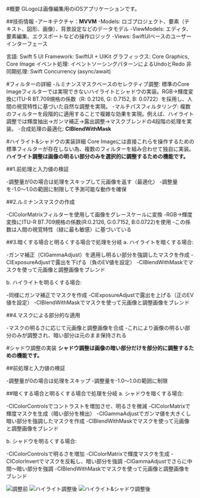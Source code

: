 #概要
GLogoは画像編集用のiOSアプリケーションです。

##技術情報
-アーキテクチャ：**MVVM**
-Models: ロゴプロジェクト、要素（テキスト、図形、画像）、背景設定などのデータモデル
-ViewModels: エディタ、要素編集、エクスポートなどの操作ロジック
-Views: SwiftUIベースのユーザーインターフェース

言語: Swift 5
UI Framework: SwiftUI + UIKit
グラフィックス: Core Graphics, Core Image
イベント処理: イベントソーシングパターンによるUndoとRedo
非同期処理: Swift Concurrency (async/await)

#フィルターの詳細
-ルミナンスマスクベースのセレクティブ調整: 標準のCore Imageフィルターでは実現できないハイライトとシャドウの実装。RGB→輝度変換にITU-R BT.709規格の係数（R: 0.2126, G: 0.7152, B: 0.0722）を採用し、人間の視覚特性に基づいた自然な調整を実現。
-マルチパスフィルタリング: 複数のフィルターを段階的に適用することで複雑な効果を実現。例えば、ハイライト調整では輝度抽出→ガンマ補正→露出調整→マスクブレンドの4段階の処理を実装。
-合成処理の最適化: **CIBlendWithMask**

#ハイライト&シャドウの実装詳細
Core Imageには直接これらを操作するための標準フィルターが存在しない為、複数のフィルターを組み合わせて独自に実装。
**ハイライト調整は画像の明るい部分のみを選択的に調整するための機能です。**

##1.前処理と入力値の検証

-調整量が0の場合は処理をスキップして元画像を返す（最適化）
-調整量を-1.0〜1.0の範囲に制限して予測可能な動作を確保


##2.ルミナンスマスクの作成

-CIColorMatrixフィルターを使用して画像をグレースケールに変換
-RGB→輝度変換にITU-R BT.709規格の係数(R:0.2126, G:0.7152, B:0.0722)を使用
-この係数は人間の視覚特性（緑に最も敏感）に基づいている


##3.暗くする場合と明るくする場合で処理を分岐
a. ハイライトを暗くする場合:

-ガンマ補正（CIGammaAdjust）を適用し明るい部分を強調したマスクを作成
-CIExposureAdjustで露出を下げる（負のEV値を設定）
-CIBlendWithMaskでマスクを使って元画像と調整画像をブレンド

b. ハイライトを明るくする場合:

-同様にガンマ補正でマスクを作成
-CIExposureAdjustで露出を上げる（正のEV値を設定）
-CIBlendWithMaskでマスクを使って元画像と調整画像をブレンド


##4.マスクによる部分的な適用

-マスクの明るさに応じて元画像と調整画像を合成
-これにより画像の明るい部分のみが調整され、暗い部分は元のまま保持される


#シャドウ調整の実装
**シャドウ調整は画像の暗い部分だけを部分的に調整するための機能です。**

##前処理と入力値の検証

-調整量が0の場合は処理をスキップ
-調整量を-1.0〜1.0の範囲に制限


##暗くする場合と明るくする場合で処理を分岐
a. シャドウを暗くする場合:

-CIColorControlsでコントラストを増加させ、明るさを微減
-CIColorMatrixで輝度マスクを生成（暗い部分を検出）
-CIGammaAdjustでガンマ値を大きくし暗い部分を強調したマスクを作成
-CIBlendWithMaskでマスクを使って元画像と調整画像をブレンド

b. シャドウを明るくする場合:

-CIColorControlsで明るさを増加
-CIColorMatrixで輝度マスクを生成
-CIColorInvertでマスクを反転し、暗い部分を強調
-CIGammaAdjustでさらに中間〜暗い部分を強調
-CIBlendWithMaskでマスクを使って元画像と調整画像をブレンド

![調整前](./images/スクショ1.png)
![ハイライト調整後](./images/スクショ2.png)
![ハイライト&シャドウ調整後](./images/スクショ3.png)
